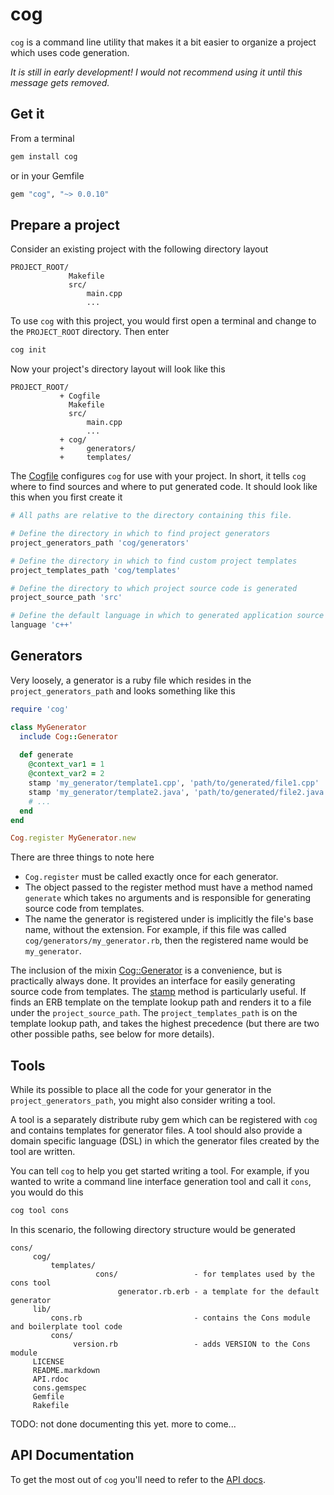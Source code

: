 cog
=====

`cog` is a command line utility that makes it a bit easier to organize a project
which uses code generation.

_It is still in early development! I would not recommend using it until this message gets removed._

Get it
------

From a terminal

```bash
gem install cog
```

or in your Gemfile

```ruby
gem "cog", "~> 0.0.10"
```

Prepare a project
-----------------

Consider an existing project with the following directory layout

```
PROJECT_ROOT/
             Makefile
             src/
                 main.cpp
                 ...
```

To use `cog` with this project, you would first open a terminal and change to
the `PROJECT_ROOT` directory. Then enter

```bash
cog init
```

Now your project's directory layout will look like this

```
PROJECT_ROOT/
           + Cogfile
             Makefile
             src/
                 main.cpp
                 ...
           + cog/
           +     generators/
           +     templates/
```

The [Cogfile](http://ktonon.github.com/cog/Cog/Config/Cogfile.html) configures
`cog` for use with your project. In short, it tells `cog` where to find sources
and where to put generated code. It should look like this when you first create
it

```ruby
# All paths are relative to the directory containing this file.

# Define the directory in which to find project generators
project_generators_path 'cog/generators'

# Define the directory in which to find custom project templates
project_templates_path 'cog/templates'

# Define the directory to which project source code is generated
project_source_path 'src'

# Define the default language in which to generated application source code
language 'c++'
```

Generators
----------

Very loosely, a generator is a ruby file which resides in the `project_generators_path`
and looks something like this

```ruby
require 'cog'

class MyGenerator
  include Cog::Generator
  
  def generate
    @context_var1 = 1
    @context_var2 = 2
    stamp 'my_generator/template1.cpp', 'path/to/generated/file1.cpp'
    stamp 'my_generator/template2.java', 'path/to/generated/file2.java'
    # ...
  end
end

Cog.register MyGenerator.new
```

There are three things to note here

* `Cog.register` must be called exactly once for each generator.
* The object passed to the register method must have a method named `generate` which takes no arguments and is responsible for generating source code from templates.
* The name the generator is registered under is implicitly the file's base name, without the extension. For example, if this file was called `cog/generators/my_generator.rb`, then the registered name would be `my_generator`.

The inclusion of the mixin
[Cog::Generator](http://ktonon.github.com/cog/Cog/Generator.html) is a
convenience, but is practically always done. It provides an interface for easily
generating source code from templates. The
[stamp](http://ktonon.github.com/cog/Cog/Generator.html#method-i-stamp) method
is particularly useful. If finds an ERB template on the template lookup path and
renders it to a file under the `project_source_path`. The
`project_templates_path` is on the template lookup path, and takes the highest
precedence (but there are two other possible paths, see below for more details).

Tools
-----

While its possible to place all the code for your generator in the
`project_generators_path`, you might also consider writing a tool.

A tool is a separately distribute ruby gem which can be registered with `cog`
and contains templates for generator files. A tool should also provide a domain
specific language (DSL) in which the generator files created by the tool are
written.

You can tell `cog` to help you get started writing a tool. For example, if you
wanted to write a command line interface generation tool and call it `cons`, you
would do this

```bash
cog tool cons
```

In this scenario, the following directory structure would be generated

```
cons/
     cog/
         templates/
                   cons/                 - for templates used by the cons tool
                        generator.rb.erb - a template for the default generator
     lib/
         cons.rb                         - contains the Cons module and boilerplate tool code
         cons/
              version.rb                 - adds VERSION to the Cons module
     LICENSE
     README.markdown
     API.rdoc
     cons.gemspec
     Gemfile
     Rakefile

```

TODO: not done documenting this yet. more to come...

API Documentation
-----------------

To get the most out of `cog` you'll need to refer to the [API docs](http://ktonon.github.com/cog/).
